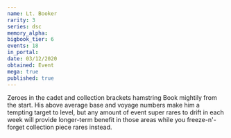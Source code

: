 ```yaml
---
name: Lt. Booker
rarity: 3
series: dsc
memory_alpha:
bigbook_tier: 6
events: 18
in_portal:
date: 03/12/2020
obtained: Event
mega: true
published: true
---
```


Zeroes in the cadet and collection brackets hamstring Book mightily from the start. His above average base and voyage numbers make him a tempting target to level, but any amount of event super rares to drift in each week will provide longer-term benefit in those areas while you freeze-n'-forget collection piece rares instead.
